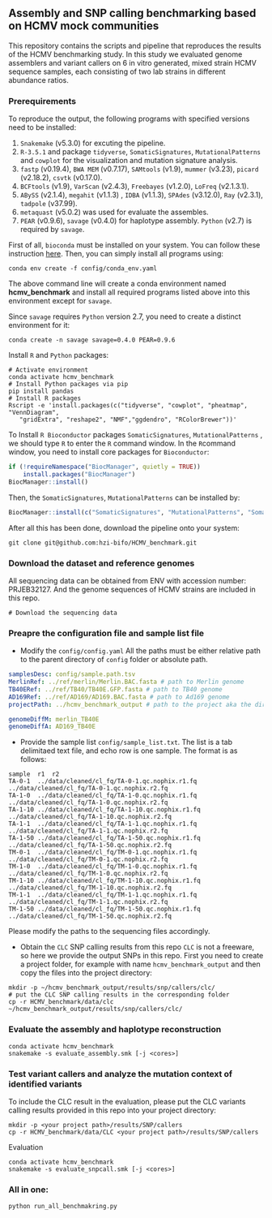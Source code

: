 ## Assembly and SNP calling benchmarking based on HCMV mock communities

This repository contains the scripts and pipeline that reproduces the results of the HCMV benchmarking study. In this study we evaluated genome assemblers and variant callers on 6 in vitro generated, mixed strain HCMV sequence samples, each consisting of two lab strains in different abundance ratios. 

### Prerequirements

To reproduce the output, the following programs with specified versions need to be installed:

1. `Snakemake` (v5.3.0) for excuting the pipeline.
2. `R-3.5.1` and package `tidyverse`, `SomaticSignatures`, `MutationalPatterns` and `cowplot` for the visualization and mutation signature analysis.
3. `fastp` (v0.19.4), `BWA MEM` (v0.7.17), `SAMtools` (v1.9), `mummer` (v3.23), `picard` (v2.18.2), `csvtk` (v0.17.0).
4. `BCFtools` (v1.9), `VarScan` (v2.4.3), `Freebayes` (v1.2.0), `LoFreq` (v2.1.3.1).
5. `ABySS` (v2.1.4), `megahit` (v1.1.3) , `IDBA` (v1.1.3), `SPAdes` (v3.12.0), `Ray` (v2.3.1), `tadpole` (v37.99).
6. `metaquast` (v5.0.2) was used for evaluate the assembles.
7. `PEAR` (v0.9.6), `savage` (v0.4.0) for haplotype assembly. `Python` (v2.7) is required by `savage`.



First of all, `bioconda` must be installed on your system. You can follow these instruction [here](https://bioconda.github.io). Then, you can simply install all programs using:

```shell
conda env create -f config/conda_env.yaml
```

The above command line will create a conda environment named **hcmv_benchmark** and install all required programs listed above into this environment except for `savage`.

Since `savage` requires `Python` version 2.7, you need to create a distinct environment for it:

```shell
conda create -n savage savage=0.4.0 PEAR=0.9.6
```

Install `R` and `Python` packages:

```shell
# Activate environment
conda activate hcmv_benchmark
# Install Python packages via pip
pip install pandas
# Install R packages 
Rscript -e 'install.packages(c("tidyverse", "cowplot", "pheatmap", "VennDiagram", 
   "gridExtra", "reshape2", "NMF","ggdendro", "RColorBrewer"))'
```

To Install `R Bioconductor` packages `SomaticSignatures`, `MutationalPatterns` , we should type `R` to enter the `R` command window. In the `R`command window, you need to install core packages for `Bioconductor`:

```R
if (!requireNamespace("BiocManager", quietly = TRUE))
    install.packages("BiocManager")
BiocManager::install()
```

Then, the `SomaticSignatures`, `MutationalPatterns` can be installed by:

```R
BiocManager::install(c("SomaticSignatures", "MutationalPatterns", "SomaticCancerAlterations"))
```



After all this has been done, download the pipeline onto your system:

```shell
git clone git@github.com:hzi-bifo/HCMV_benchmark.git
```

### Download the dataset and reference genomes
All sequencing data can be obtained from ENV with accession number: PRJEB32127. And the genome sequences of HCMV strains are included in this repo.
```shell
# Download the sequencing data
```


### Preapre the configuration file and sample list file

- Modify the `config/config.yaml`
All the paths must be either relative path to the parent directory of `config` folder or absolute path.

```yaml
samplesDesc: config/sample.path.tsv
MerlinRef: ../ref/merlin/Merlin.BAC.fasta # path to Merlin genome
TB40ERef: ../ref/TB40/TB40E.GFP.fasta # path to TB40 genome
AD169Ref: ../ref/AD169/AD169.BAC.fasta # path to Ad169 genome
projectPath: ../hcmv_benchmark_output # path to the project aka the directory for the outputs

genomeDiffM: merlin_TB40E
genomeDiffA: AD169_TB40E

```

- Provide the sample list `config/sample_list.txt`. The list is a tab delimitaed text file, and echo row is one sample.
The format is as follows:
```tsv
sample	r1	r2
TA-0-1	../data/cleaned/cl_fq/TA-0-1.qc.nophix.r1.fq	../data/cleaned/cl_fq/TA-0-1.qc.nophix.r2.fq
TA-1-0	../data/cleaned/cl_fq/TA-1-0.qc.nophix.r1.fq	../data/cleaned/cl_fq/TA-1-0.qc.nophix.r2.fq
TA-1-10	../data/cleaned/cl_fq/TA-1-10.qc.nophix.r1.fq	../data/cleaned/cl_fq/TA-1-10.qc.nophix.r2.fq
TA-1-1	../data/cleaned/cl_fq/TA-1-1.qc.nophix.r1.fq	../data/cleaned/cl_fq/TA-1-1.qc.nophix.r2.fq
TA-1-50	../data/cleaned/cl_fq/TA-1-50.qc.nophix.r1.fq	../data/cleaned/cl_fq/TA-1-50.qc.nophix.r2.fq
TM-0-1	../data/cleaned/cl_fq/TM-0-1.qc.nophix.r1.fq	../data/cleaned/cl_fq/TM-0-1.qc.nophix.r2.fq
TM-1-0	../data/cleaned/cl_fq/TM-1-0.qc.nophix.r1.fq	../data/cleaned/cl_fq/TM-1-0.qc.nophix.r2.fq
TM-1-10	../data/cleaned/cl_fq/TM-1-10.qc.nophix.r1.fq	../data/cleaned/cl_fq/TM-1-10.qc.nophix.r2.fq
TM-1-1	../data/cleaned/cl_fq/TM-1-1.qc.nophix.r1.fq	../data/cleaned/cl_fq/TM-1-1.qc.nophix.r2.fq
TM-1-50	../data/cleaned/cl_fq/TM-1-50.qc.nophix.r1.fq	../data/cleaned/cl_fq/TM-1-50.qc.nophix.r2.fq
```
Please modify the paths to the sequencing files accordingly.

- Obtain the `CLC` SNP calling results from this repo 
`CLC` is not a freeware, so here we provide the output SNPs in this repo. First you need to create a project folder, for example with name `hcmv_benchmark_output` and then copy the files into the project directory:

```shell
mkdir -p ~/hcmv_benchmark_output/results/snp/callers/clc/
# put the CLC SNP calling results in the corresponding folder
cp -r HCMV_benchmark/data/clc ~/hcmv_benchmark_output/results/snp/callers/clc/
```

### Evaluate the assembly and haplotype reconstruction
```shell
conda activate hcmv_benchmark
snakemake -s evaluate_assembly.smk [-j <cores>]
```

### Test variant callers and analyze the mutation context of identified variants
To include the CLC result in the evaluation, please put the CLC variants calling results provided in this repo into your project directory:
```shell
mkdir -p <your project path>/results/SNP/callers
cp -r HCMV_benchmark/data/CLC <your project path>/results/SNP/callers
```
Evaluation
```shell
conda activate hcmv_benchmark
snakemake -s evaluate_snpcall.smk [-j <cores>]
```

### All in one:
```shell
python run_all_benchmakring.py
```

